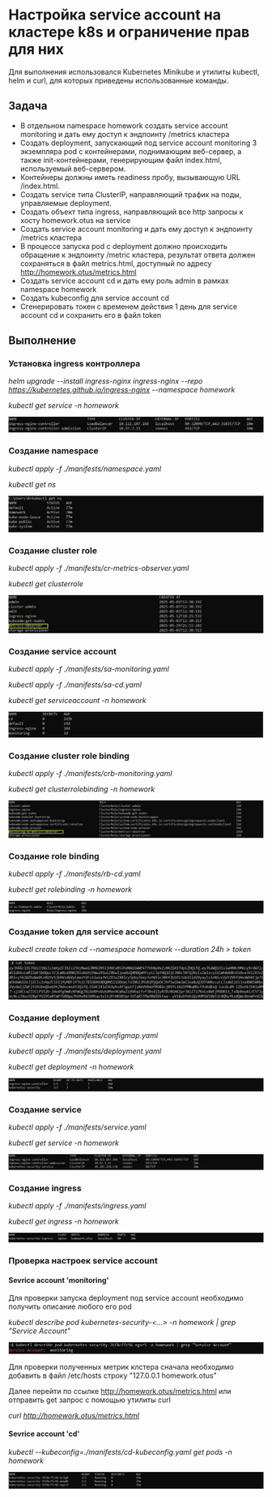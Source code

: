 # Настройка service account на кластере k8s и ограничение прав для них 

Для выполнения использовался Kubernetes Minikube и утилиты kubectl, helm и curl, для которых приведены использованные команды.

## Задача 
- В отдельном namespace homework создать service account monitoring и дать ему доступ к эндпоинту /metrics кластера
- Создать deployment, запускающий под service account monitoring 3 экземпляра pod c контейнерами, поднимающим веб-сервер, а также init-контейнерами, генерирующим файл index.html, используемый веб-сервером.
- Контейнеры должны иметь readiness пробу, вызывающую URL /index.html.
- Создать service типа ClusterIP, направляющий трафик на поды, управляемые deployment.
- Создать объект типа ingress, направляющий все http запросы к хосту homework.otus на service
- Создать service account monitoring и дать ему доступ к эндпоинту /metrics кластера
- В процессе запуска pod с deployment должно происходить обращение к эндпоинту /metric кластера, результат ответа должен сохраняться в файл metrics.html, доступный по адресу http://homework.otus/metrics.html
- Создать service account cd и дать ему роль admin в рамках namespace homework
- Создать kubeconfig для service account cd
- Сгенерировать токен с временем действия 1 день для service account cd и сохранить его в файл token

## Выполнение 
### Установка ingress контроллера
*helm upgrade --install ingress-nginx ingress-nginx --repo https://kubernetes.github.io/ingress-nginx --namespace homework*

*kubectl get service -n homework*

![screenshot](images/ingress-controller.jpg)

### Создание namespace
*kubectl apply -f ./manifests/namespace.yaml*

*kubectl get ns*

![screenshot](images/namespaces.jpg)

### Создание cluster role
*kubectl apply -f ./manifests/cr-metrics-observer.yaml*

*kubectl get clusterrole*

![screenshot](images/clusterrole.jpg)

### Создание service account
*kubectl apply -f ./manifests/sa-monitoring.yaml*

*kubectl apply -f ./manifests/sa-cd.yaml*

*kubectl get serviceaccount -n homework*

![screenshot](images/serviceaccount.jpg)

### Создание cluster role binding
*kubectl apply -f ./manifests/crb-monitoring.yaml*

*kubectl get clusterrolebinding -n homework*

![screenshot](images/clusterrolebinding.jpg)

### Создание role binding
*kubectl apply -f ./manifests/rb-cd.yaml*

*kubectl get rolebinding -n homework*

![screenshot](images/rolebinding.jpg)

### Создание token для service account
*kubectl create token cd --namespace homework --duration 24h > token*

![screenshot](images/token.jpg)

### Создание deployment
*kubectl apply -f ./manifests/configmap.yaml*

*kubectl apply -f ./manifests/deployment.yaml*

*kubectl get deployment -n homework*

![screenshot](images/deployment.jpg)

### Создание service
*kubectl apply -f ./manifests/service.yaml*

*kubectl get service -n homework*

![screenshot](images/service.jpg)

### Создание ingress
*kubectl apply -f ./manifests/ingress.yaml*

*kubectl get ingress -n homework*

![screenshot](images/ingress.jpg)

### Проверка настроек service account

#### Sevrice account 'monitoring'
Для проверки запуска deployment под service account необходимо получить описание любого его pod

*kubectl describe pod kubernetes-security-<...> -n homework | grep "Service Account"*

![screenshot](images/service_account_monitoring_check.jpg)

Для проверки полученных метрик клстера сначала необходимо добавить в файл /etc/hosts строку "127.0.0.1 homework.otus"

Далее перейти по ссылке http://homework.otus/metrics.html или отправить get запрос с помощью утилиты curl

*curl http://homework.otus/metrics.html*

#### Sevrice account 'cd'

*kubectl --kubeconfig=./manifests/cd-kubeconfig.yaml get pods -n homework*

![screenshot](images/service_account_cd_check.jpg)


